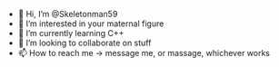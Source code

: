 - 👋 Hi, I’m @Skeletonman59
- 👀 I’m interested in your maternal figure
- 🌱 I’m currently learning C++
- 💞️ I’m looking to collaborate on stuff
- 📫 How to reach me -> message me, or massage, whichever works

<!---
Skeletonman59/Skeletonman59 is a ✨ special ✨ repository because its `README.md` (this file) appears on your GitHub profile.
You can click the Preview link to take a look at your changes.
--->
